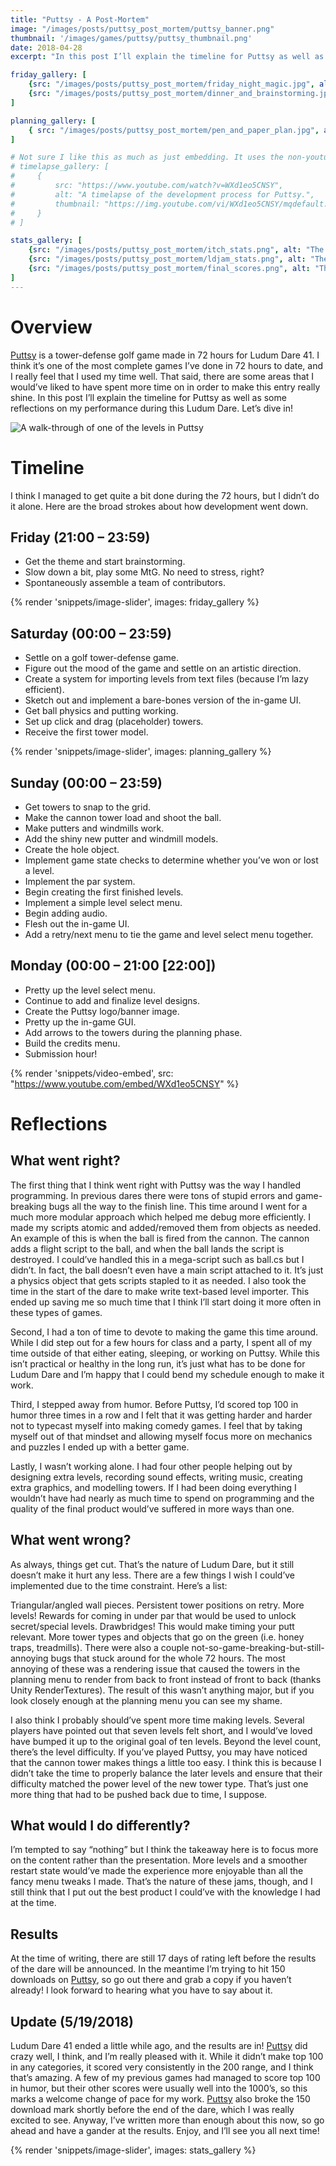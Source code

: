 ```yaml
---
title: "Puttsy - A Post-Mortem"
image: "/images/posts/puttsy_post_mortem/puttsy_banner.png"
thumbnail: '/images/games/puttsy/puttsy_thumbnail.png'
date: 2018-04-28
excerpt: "In this post I’ll explain the timeline for Puttsy as well as some reflections on my performance during this Ludum Dare. Let’s dive in!"

friday_gallery: [
    {src: "/images/posts/puttsy_post_mortem/friday_night_magic.jpg", alt: "Friday night MtG"},
    {src: "/images/posts/puttsy_post_mortem/dinner_and_brainstorming.jpg", alt: "Dinner and brainstorming"},
]

planning_gallery: [
    { src: "/images/posts/puttsy_post_mortem/pen_and_paper_plan.jpg", alt: "Some pen-and-paper planning from Saturday" },
]

# Not sure I like this as much as just embedding. It uses the non-youtube player in the gallery and doesn't show the play button to indicate a video in the thumbnail.
# timelapse_gallery: [
#     { 
#         src: "https://www.youtube.com/watch?v=WXd1eo5CNSY", 
#         alt: "A timelapse of the development process for Puttsy.",
#         thumbnail: "https://img.youtube.com/vi/WXd1eo5CNSY/mqdefault.jpg",
#     }
# ]

stats_gallery: [
    {src: "/images/posts/puttsy_post_mortem/itch_stats.png", alt: "The stats from the itch.io page from 5/19/2018"},
    {src: "/images/posts/puttsy_post_mortem/ldjam_stats.png", alt: "The statistics for Ludum Dare 41"},
    {src: "/images/posts/puttsy_post_mortem/final_scores.png", alt: "The final scores, calculated at the end of Ludum Dare 41"},
]
---
```


# Overview

[Puttsy](https://ldjam.com/events/ludum-dare/41/puttsy) is a tower-defense golf game made in 72 hours for Ludum Dare 41. I think it’s one of the most complete games I’ve done in 72 hours to date, and I really feel that I used my time well. That said, there are some areas that I would’ve liked to have spent more time on in order to make this entry really shine. In this post I’ll explain the timeline for Puttsy as well as some reflections on my performance during this Ludum Dare. Let’s dive in!

![A walk-through of one of the levels in Puttsy](/images/posts/puttsy_post_mortem/finalgameplay.gif)

# Timeline
I think I managed to get quite a bit done during the 72 hours, but I didn’t do it alone. Here are the broad strokes about how development went down.

## Friday (21:00 – 23:59)
* Get the theme and start brainstorming.
* Slow down a bit, play some MtG. No need to stress, right?
* Spontaneously assemble a team of contributors.

{% render 'snippets/image-slider', images: friday_gallery %}

## Saturday (00:00 – 23:59)
* Settle on a golf tower-defense game.
* Figure out the mood of the game and settle on an artistic direction.
* Create a system for importing levels from text files (because I’m lazy efficient).
* Sketch out and implement a bare-bones version of the in-game UI.
* Get ball physics and putting working.
* Set up click and drag (placeholder) towers.
* Receive the first tower model.

{% render 'snippets/image-slider', images: planning_gallery %}

## Sunday (00:00 – 23:59)
* Get towers to snap to the grid.
* Make the cannon tower load and shoot the ball.
* Make putters and windmills work.
* Add the shiny new putter and windmill models.
* Create the hole object.
* Implement game state checks to determine whether you’ve won or lost a level.
* Implement the par system.
* Begin creating the first finished levels.
* Implement a simple level select menu.
* Begin adding audio.
* Flesh out the in-game UI.
* Add a retry/next menu to tie the game and level select menu together.

## Monday (00:00 – 21:00 [22:00])
* Pretty up the level select menu.
* Continue to add and finalize level designs.
* Create the Puttsy logo/banner image.
* Pretty up the in-game GUI.
* Add arrows to the towers during the planning phase.
* Build the credits menu.
* Submission hour!

<!-- We can use the embed plugin to embed just the link, but we miss out on styling that way, I think. Look into it. -->
<!-- https://www.youtube.com/embed/WXd1eo5CNSY -->
{% render 'snippets/video-embed', src: "https://www.youtube.com/embed/WXd1eo5CNSY" %}

# Reflections

## What went right?
The first thing that I think went right with Puttsy was the way I handled programming. In previous dares there were tons of stupid errors and game-breaking bugs all the way to the finish line. This time around I went for a much more modular approach which helped me debug more efficiently. I made my scripts atomic and added/removed them from objects as needed. An example of this is when the ball is fired from the cannon. The cannon adds a flight script to the ball, and when the ball lands the script is destroyed. I could’ve handled this in a mega-script such as ball.cs but I didn’t. In fact, the ball doesn’t even have a main script attached to it. It’s just a physics object that gets scripts stapled to it as needed. I also took the time in the start of the dare to make write text-based level importer. This ended up saving me so much time that I think I’ll start doing it more often in these types of games.

Second, I had a ton of time to devote to making the game this time around. While I did step out for a few hours for class and a party, I spent all of my time outside of that either eating, sleeping, or working on Puttsy. While this isn’t practical or healthy in the long run, it’s just what has to be done for Ludum Dare and I’m happy that I could bend my schedule enough to make it work.

Third, I stepped away from humor. Before Puttsy, I’d scored top 100 in humor three times in a row and I felt that it was getting harder and harder not to typecast myself into making comedy games. I feel that by taking myself out of that mindset and allowing myself focus more on mechanics and puzzles I ended up with a better game.

Lastly, I wasn’t working alone. I had four other people helping out by designing extra levels, recording sound effects, writing music, creating extra graphics, and modelling towers. If I had been doing everything I wouldn’t have had nearly as much time to spend on programming and the quality of the final product would’ve suffered in more ways than one.

## What went wrong?
As always, things get cut. That’s the nature of Ludum Dare, but it still doesn’t make it hurt any less. There are a few things I wish I could’ve implemented due to the time constraint. Here’s a list:

Triangular/angled wall pieces.
Persistent tower positions on retry.
More levels!
Rewards for coming in under par that would be used to unlock secret/special levels.
Drawbridges! This would make timing your putt relevant.
More tower types and objects that go on the green (i.e. honey traps, treadmills).
There were also a couple not-so-game-breaking-but-still-annoying bugs that stuck around for the whole 72 hours. The most annoying of these was a rendering issue that caused the towers in the planning menu to render from back to front instead of front to back (thanks Unity RenderTextures). The result of this wasn’t anything major, but if you look closely enough at the planning menu you can see my shame.

I also think I probably should’ve spent more time making levels. Several players have pointed out that seven levels felt short, and I would’ve loved have bumped it up to the original goal of ten levels. Beyond the level count, there’s the level difficulty. If you’ve played Puttsy, you may have noticed that the cannon tower makes things a little too easy. I think this is because I didn’t take the time to properly balance the later levels and ensure that their difficulty matched the power level of the new tower type. That’s just one more thing that had to be pushed back due to time, I suppose.

## What would I do differently?
I’m tempted to say “nothing” but I think the takeaway here is to focus more on the content rather than the presentation. More levels and a smoother restart state would’ve made the experience more enjoyable than all the fancy menu tweaks I made. That’s the nature of these jams, though, and I still think that I put out the best product I could’ve with the knowledge I had at the time.

## Results
At the time of writing, there are still 17 days of rating left before the results of the dare will be announced. In the meantime I’m trying to hit 150 downloads on [Puttsy](https://ldjam.com/events/ludum-dare/41/puttsy), so go out there and grab a copy if you haven’t already! I look forward to hearing what you have to say about it.

## Update (5/19/2018)
Ludum Dare 41 ended a little while ago, and the results are in! [Puttsy](https://ldjam.com/events/ludum-dare/41/puttsy) did crazy well, I think, and I’m really pleased with it. While it didn’t make top 100 in any categories, it scored very consistently in the 200 range, and I think that’s amazing. A few of my previous games had managed to score top 100 in humor, but their other scores were usually well into the 1000’s, so this marks a welcome change of pace for my work. [Puttsy](https://ldjam.com/events/ludum-dare/41/puttsy) also broke the 150 download mark shortly before the end of the dare, which I was really excited to see. Anyway, I’ve written more than enough about this now, so go ahead and have a gander at the results. Enjoy, and I’ll see you all next time!

{% render 'snippets/image-slider', images: stats_gallery %}